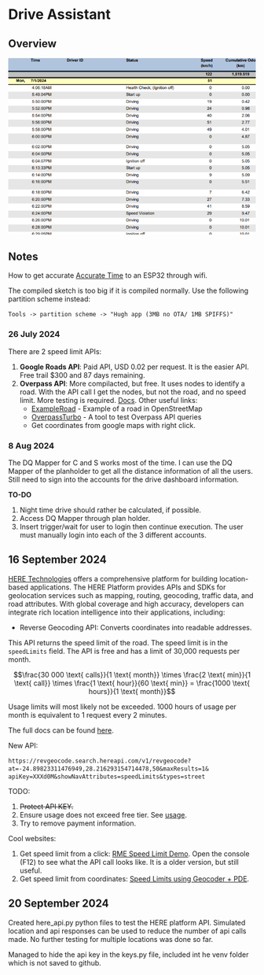# Drive Assistant

## Overview
![Discovery Movement Report](movement_report.png)

## Notes

How to get accurate [Accurate Time](https://lastminuteengineers.com/esp32-ntp-server-date-time-tutorial/) to an ESP32 through wifi.

The compiled sketch is too big if it is compiled normally. Use the following partition scheme instead:

```
Tools -> partition scheme -> "Hugh app (3MB no OTA/ 1MB SPIFFS)"
```

### 26 July 2024
There are 2 speed limit APIs:
1. **Google Roads API**: Paid API, USD 0.02 per request. It is the easier API. Free trail $300 and 87 days remaining.
2. **Overpass API**: More compilacted, but free. It uses nodes to identify a road. With the API call I get the nodes, but not the road, and no speed limit. More testing is required. [Docs](https://wiki.openstreetmap.org/wiki/Overpass_API).
Other useful links:
    - [ExampleRoad](https://www.openstreetmap.org/way/4279932#map=16/-24.9017/27.7493) - Example of a road in OpenStreetMap
    - [OverpassTurbo](https://overpass-turbo.eu/) - A tool to test Overpass API queries
    - Get coordinates from google maps with right click.

### 8 Aug 2024
The DQ Mapper for C and S works most of the time. I can use the DQ Mapper of the planholder to get all the distance information of all the users. Still need to sign into the accounts for the drive dashboard information. 

**TO-DO**
1. Night time drive should rather be calculated, if possible.
2. Access DQ Mapper through plan holder.
3. Insert trigger/wait for user to login then continue execution. The user must manually login into each of the 3 different accounts. 

## 16 September 2024

[HERE Technologies](https://developer.here.com/) offers a comprehensive platform for building location-based applications. The HERE Platform provides APIs and SDKs for geolocation services such as mapping, routing, geocoding, traffic data, and road attributes. With global coverage and high accuracy, developers can integrate rich location intelligence into their applications, including:
- Reverse Geocoding API: Converts coordinates into readable addresses.

This API returns the speed limit of the road. The speed limit is in the `speedLimits` field. The API is free and has a limit of 30,000 requests per month. 

$$\frac{30 000 \text{ calls}}{1 \text{ month}} \times \frac{2 \text{ min}}{1 \text{ call}} \times \frac{1 \text{ hour}}{60 \text{ min}} = \frac{1000 \text{ hours}}{1 \text{ month}}$$

Usage limits will most likely not be exceeded. 1000 hours of usage per month is equivalent to 1 request every 2 minutes.

The full docs can be found [here](https://developer.here.com/documentation/geocoding-search-api/dev_guide/topics/endpoint-reverse-geocode-brief.html).

New API:

```
https://revgeocode.search.hereapi.com/v1/revgeocode?
at=-24.89823311476949,28.216293154714478,50&maxResults=1&
apiKey=XXXd0M&showNavAttributes=speedLimits&types=street
```

TODO: 
1. ~~Protect API KEY.~~
2. Ensure usage does not exceed free tier. See [usage](https://platform.here.com/management/usage).
3. Try to remove payment information.

Cool websites:
1. Get speed limit from a click: [RME Speed Limit Demo](https://demo.support.here.com/examples/v3/rme_speed_limits). Open the console (F12) to see what the API call looks like. It is a older version, but still useful.
2. Get speed limit from coordinates: [Speed Limits using Geocoder + PDE](https://demo.support.here.com/examples/v3/link_speed_locator).

## 20 September 2024
Created here_api.py python files to test the HERE platform API. Simulated location and api responses can be used to reduce the number of api calls made. No further testing for multiple locations was done so far. 

Managed to hide the api key in the keys.py file, included int he venv folder which is not saved to github. 
